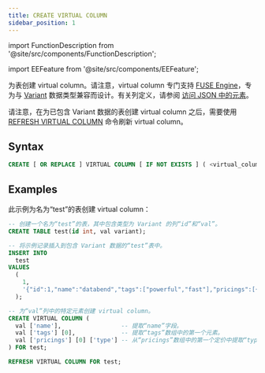 ```yaml
---
title: CREATE VIRTUAL COLUMN
sidebar_position: 1
---
```


import FunctionDescription from '@site/src/components/FunctionDescription';

<FunctionDescription description="Introduced or updated: v1.2.339"/>

import EEFeature from '@site/src/components/EEFeature';

<EEFeature featureName='VIRTUAL COLUMN'/>

为表创建 virtual column。请注意，virtual column 专门支持 [FUSE Engine](../../../00-sql-reference/30-table-engines/00-fuse.md)，专为与 [Variant](../../../00-sql-reference/10-data-types/variant.md) 数据类型兼容而设计。有关列定义，请参阅 [访问 JSON 中的元素](../../../00-sql-reference/10-data-types/variant.md#accessing-elements-in-json)。

请注意，在为已包含 Variant 数据的表创建 virtual column 之后，需要使用 [REFRESH VIRTUAL COLUMN](refresh-virtual-column.md) 命令刷新 virtual column。

## Syntax

```sql
CREATE [ OR REPLACE ] VIRTUAL COLUMN [ IF NOT EXISTS ] ( <virtual_column_1>, <virtual_column_2>, ... ) FOR <table>
```

## Examples

此示例为名为“test”的表创建 virtual column：

```sql
-- 创建一个名为“test”的表，其中包含类型为 Variant 的列“id”和“val”。
CREATE TABLE test(id int, val variant);

-- 将示例记录插入到包含 Variant 数据的“test”表中。
INSERT INTO
  test
VALUES
  (
    1,
    '{"id":1,"name":"databend","tags":["powerful","fast"],"pricings":[{"type":"Standard","price":"Pay as you go"},{"type":"Enterprise","price":"Custom"}]}'
  );

-- 为“val”列中的特定元素创建 virtual column。
CREATE VIRTUAL COLUMN (
  val ['name'],                 -- 提取“name”字段。
  val ['tags'] [0],             -- 提取“tags”数组中的第一个元素。
  val ['pricings'] [0] ['type'] -- 从“pricings”数组中的第一个定价中提取“type”字段。
) FOR test;

REFRESH VIRTUAL COLUMN FOR test;
```